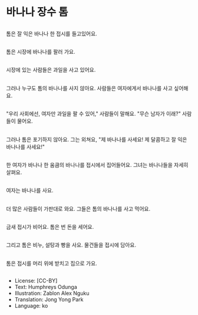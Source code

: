 # 바나나 장수 톰

##
톰은 잘 익은 바나나 한 접시를 들고있어요.

##
톰은 시장에 바나나를 팔러 가요.

##
시장에 있는 사람들은 과일을 사고 있어요.

##
그러나 누구도 톰의 바나나를 사지 않아요. 사람들은 여자에게서 바나나를 사고 싶어해요.

##
"우리 사회에선, 여자만 과일을 팔 수 있어," 사람들이 말해요. "무슨 남자가 이래?" 사람들이 물어요.

##
그러나 톰은 포기하지 않아요. 그는 외쳐요, "제 바나나를 사세요! 제 달콤하고 잘 익은 바나나를 사세요!"

##
한 여자가 바나나 한 움큼의 바나나를 접시에서 집어들어요. 그녀는 바나나들을 자세히 살펴요.

##
여자는 바나나를 사요.

##
더 많은 사람들이 가판대로 와요. 그들은 톰의 바나나를 사고 먹어요.

##
금새 접시가 비어요. 톰은 번 돈을 세어요.

##
그리고 톰은 비누, 설탕과 빵을 사요. 물건들을 접시에 담아요.

##
톰은 접시를 머리 위에 받치고 집으로 가요.

##
* License: [CC-BY]
* Text: Humphreys Odunga
* Illustration: Zablon Alex Nguku
* Translation: Jong Yong Park
* Language: ko
